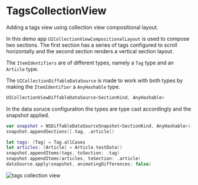 # TagsCollectionView

Adding a tags view using collection view compositional layout.

In this demo app `UICollectionViewCompositionalLayout` is used to compose two sections. The first section has a series of tags configured to scroll horizontally and the second section renders a vertical section layout. 

The `ItemIdentifiers` are of different types, namely a `Tag` type and an `Article` type.

The `UICollectionDiffableDataSource` is made to work with both types by making the `ItemIdentifier` a `AnyHashable` type. 

```swift 
UICollectionViewDiffableDataSource<SectionKind, AnyHashable> 
```

In the data soruce configuration the types are type cast accordingly and the snapshot applied. 

```swift 
var snapshot = NSDiffableDataSourceSnapshot<SectionKind, AnyHashable>()
snapshot.appendSections([.tag, .article])

let tags: [Tag] = Tag.allCases
let articles: [Article] = Article.testData()
snapshot.appendItems(tags, toSection: .tag)
snapshot.appendItems(articles, toSection: .article)
dataSource.apply(snapshot, animatingDifferences: false)
```

![tags collection view](Assets/tags-collection-view.gif)
